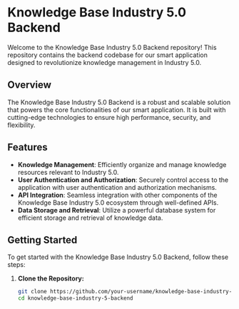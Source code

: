 # Knowledge Base Industry 5.0 Backend

Welcome to the Knowledge Base Industry 5.0 Backend repository! This repository contains the backend codebase for our smart application designed to revolutionize knowledge management in Industry 5.0.

## Overview

The Knowledge Base Industry 5.0 Backend is a robust and scalable solution that powers the core functionalities of our smart application. It is built with cutting-edge technologies to ensure high performance, security, and flexibility.

## Features

- **Knowledge Management**: Efficiently organize and manage knowledge resources relevant to Industry 5.0.
- **User Authentication and Authorization**: Securely control access to the application with user authentication and authorization mechanisms.
- **API Integration**: Seamless integration with other components of the Knowledge Base Industry 5.0 ecosystem through well-defined APIs.
- **Data Storage and Retrieval**: Utilize a powerful database system for efficient storage and retrieval of knowledge data.

## Getting Started

To get started with the Knowledge Base Industry 5.0 Backend, follow these steps:

1. **Clone the Repository:**
   ```bash
   git clone https://github.com/your-username/knowledge-base-industry-5-backend.git
   cd knowledge-base-industry-5-backend
